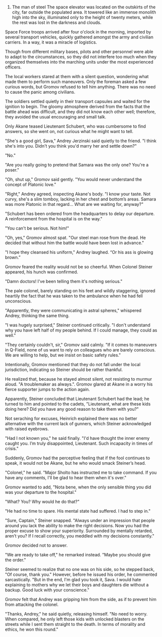 1.	The man of steel
The space elevator was located on the outskirts of the city, far outside the populated area. It towered like an immense monolith high into the sky, illuminated only to the height of twenty meters, while the rest was lost in the darkness and clouds.

Space Force troops arrived after four o'clock in the morning, imported by several transport vehicles, quickly gathered amongst the army and civilian carriers. In a way, it was a miracle of logistics.

Though from different military bases, pilots and other personnel were able to adapt to the circumstances, so they did not interfere too much when they organized themselves into the marching units under the most experienced officers.

The local workers stared at them with a silent question, wondering what made them to perform such maneuvers. Only the foreman asked a few curious words, but Gromov refused to tell him anything. There was no need to cause the panic among civilians.

The soldiers settled quietly in their transport capsules and waited for the ignition to begin. The gloomy atmosphere derived from the facts that the battle ahead was difficult, and they did not know each other well; therefore, they avoided the usual encouraging and small talk.

Only Akane teased Lieutenant Schubert, who was cumbersome to find answers, so she went on, not curious what he might want to tell.

"She's a good girl, Sava," Andrey Jerzinski said quietly to the friend. "I think she's into you. Didn't you think you'd marry her and settle down?"

"No."

"Are you really going to pretend that Samara was the only one? You're a poser."

"Oh, shut up," Gromov said gently. "You would never understand the concept of Platonic love."

"Right," Andrey agreed, inspecting Akane's body. "I know your taste. Not curvy, she's a slim tomboy, lacking in her chest and bottom’s areas. Samara was more Platonic in that regard… What are we waiting for, anyway?"

"Schubert has been ordered from the headquarters to delay our departure. A reinforcement from the hospital is on the way."

"You can't be serious. Not him!"

"Oh, yes," Gromov almost spat. "Our steel man rose from the dead. He decided that without him the battle would have been lost in advance."

"I hope they cleansed his uniform," Andrey laughed. “Or his ass is glowing brown.”

Gromov feared the reality would not be so cheerful. When Colonel Steiner appeared, his hunch was confirmed.

"Damn doctors! I've been telling them it's nothing serious."

The pale colonel, barely standing on his feet and wildly staggering, ignored heartily the fact that he was taken to the ambulance when he had fell unconscious.

"Apparently, they were communicating in astral spheres," whispered Andrey, thinking the same thing.

"I was hugely surprised," Steiner continued critically. "I don't understand why you have left half of my people behind. If I could manage, they could as well."

"They certainly couldn't, sir," Gromov said calmly. "If it comes to maneuvers in Q-Field, none of us want to rely on colleagues who are barely conscious. We are willing to help, but we insist on basic safety rules."

Intentionally, Gromov mentioned that they do not fall under the local jurisdiction, indicating so Steiner should be rather thankful.

He  realized that, because he stayed almost silent, not resisting to murmur aloud. "A troublemaker as always.".
Gromov glared at Akane in a worry his fierce supporter jumps to the action again.

Apparently, Steiner concluded that Lieutenant Schubert had the lead; he turned to him and pointed to the cadets, "Lieutenant, what are these kids doing here? Did you have any good reason to take them with you?"

Not seraching for excuses, Heinrich explained there was no better alternative with the current lack of gunners, which Steiner acknowledged with raised eyebrows.

"Had I not known you," he said finally. "I'd have thought the inner enemy caught you. I’m truly disappointed, Lieutenant. Such incapacity in times of crisis."

Suddenly, Gromov had the perceptive feeling that if the fool continues to speak, it would not be Akane, but he who would smack Steiner’s head.

"Colonel," he said. "Major Sholto has instructed me to take command. If you have any comments, I'll be glad to hear them when it's over."

Gromov wanted to add, "Nota bene, when the only sensible thing you did was your departure to the hospital."

"What? You? Why would he do that?"

"He had no time to spare. His mental state had suffered. I had to step in."

"Sure, Captain," Steiner snapped. "Always under an impression that people around you lack the ability to make the right decisions. Now you had the proper excuse to show your superiority. Surrounded by mentally retarded, aren’t you? If I recall correctly, you meddled with my decisions constantly."

Gromov decided not to answer.

"We are ready to take off," he remarked instead. "Maybe you should give the order."

Steiner seemed to realize that no one was on his side, so he stepped back, "Of course, thank you." However, before he issued his order, he commented sarcastically. "But in the end, I'm glad you took it, Sava. I would hate explaining to mothers why we let their boys and daughters die without a backup. Good luck with your conscience."

Gromov felt that Andrey was gripping him from the side, as if to prevent him from attacking the colonel.

"Thanks, Andrey," he said quietly, releasing himself. "No need to worry. When compared, he only left those kids with unlocked blasters on the streets while I sent them straight to the death. In terms of morality and ethics, he won this round."


